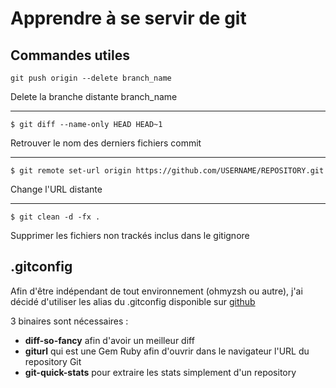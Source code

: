 # Apprendre à se servir de git

## Commandes utiles

```
git push origin --delete branch_name
```

Delete la branche distante branch_name

------------------------------------------------------------------------

```
$ git diff --name-only HEAD HEAD~1
```

Retrouver le nom des derniers fichiers commit

------------------------------------------------------------------------

```
$ git remote set-url origin https://github.com/USERNAME/REPOSITORY.git
```

Change l'URL distante

------------------------------------------------------------------------

```
$ git clean -d -fx .
```

Supprimer les fichiers non trackés inclus dans le gitignore

## .gitconfig

Afin d'être indépendant de tout environnement (ohmyzsh ou autre), j'ai
décidé d'utiliser les alias du .gitconfig disponible sur
[github](https://github.com/PixiBixi/dotfiles/blob/master/.gitconfig)

3 binaires sont nécessaires :

-   **diff-so-fancy** afin d'avoir un meilleur diff
-   **giturl** qui est une Gem Ruby afin d'ouvrir dans le navigateur
    l'URL du repository Git
-   **git-quick-stats** pour extraire les stats simplement d'un
    repository


